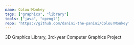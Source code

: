 ```yaml
---
name: ColourMonkey
tags: ["graphics", "library"]
tools: ["java", "opengl"]
repo: 'https://github.com/danini-the-panini/ColourMonkey'
---
```

3D Graphics Library, 3rd-year Computer Graphics Project
